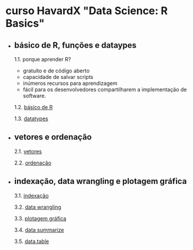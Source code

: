 # curso HavardX "Data Science: R Basics"

- ## básico de R, funções e dataypes

  1.1. porque aprender R?
   - gratuito e de código aberto
   - capacidade de salvar scripts
   - inúmeros recursos para aprendizagem
   - fácil para os desenvolvedores compartilharem a implementação de software.

  1.2. [básico de R](https://github.com/claysfx/datascience_r/blob/main/objects_and_functions.R)

  1.3. [datatypes](https://github.com/claysfx/datascience_r/blob/main/datatypes.R)

- ## vetores e ordenação

  2.1. [vetores](https://github.com/claysfx/datascience_r/blob/main/vectors.R)

  2.2. [ordenação](https://github.com/claysfx/datascience_r/blob/main/sorting.R)

- ## indexação, data wrangling e plotagem gráfica

  3.1. [indexação](https://github.com/claysfx/datascience_r/blob/main/index.R)

  3.2. [data wrangling](https://github.com/claysfx/datascience_r/blob/main/data_wrangling.R)

  3.3. [plotagem gráfica](https://github.com/claysfx/datascience_r/blob/main/plots.R)

  3.4. [data summarize](https://github.com/claysfx/datascience_r/blob/main/summarizing_data.R)

  3.5. [data.table](https://github.com/claysfx/datascience_r/blob/main/data.table.R)
